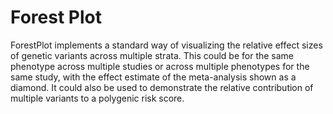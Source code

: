# Forest Plot

ForestPlot implements a standard way of visualizing the relative effect sizes of genetic variants across multiple strata. This could be for the same phenotype across multiple studies or across multiple phenotypes for the same study, with the effect estimate of the meta-analysis shown as a diamond. It could also be used to demonstrate the relative contribution of multiple variants to a polygenic risk score.
